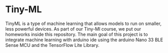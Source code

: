# Tiny-ML
TinyML is a type of machine learning that allows models to run on smaller, less powerful devices. As part of our Tiny-Ml course,  we put our homeworks inside this repository. 
The main goal of this project is to integrate machine learning with arduino ide using the arduino Nano 33 BLE Sense MCU and the TensorFlow Lite Library.
